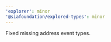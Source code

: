 ```yaml
---
'explorer': minor
'@siafoundation/explored-types': minor
---
```


Fixed missing address event types.
